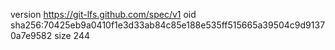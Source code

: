 version https://git-lfs.github.com/spec/v1
oid sha256:70425eb9a0410f1e3d33ab84c85e188e535ff515665a39504c9d91370a7e9582
size 244
